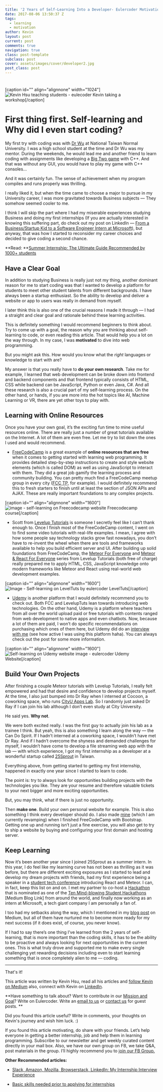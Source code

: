 ```yaml
---
title: '2 Years of Self-Learning Into a Developer- Eulercoder Motivation'
date: 2017-08-06 13:50:37 Z
tags:
  - learning
  - motivation
author: Kevin
layout: post
current: post
comments: true
navigation: true
class: post-template
subclass: post
cover: assets/images/cover/developer2.jpg
post_class: post
---
```


#

[caption id="" align="alignnone" width="1024"]![Kevin Hsu teaching students - eulecoder](https://cdn-images-1.medium.com/max/1600/1*6Z_FxH-h8rcfDdGb9-gn1w.jpeg) Kevin taking a workshop[/caption]

# First thing first. Self-learning and Why did I even start coding?

My first try with coding was with [Dr Wu](https://www.youtube.com/user/sdwuntnu) at National Taiwan Normal University. I was a high school student at the time and Dr Wu was my mentor. During the weekends, he would lead me and another friend to learn coding with assignments like developing a [Big Two game](https://en.wikipedia.org/wiki/Big_two) with C++. And that was without any GUI, you would have to play my game with C++ consoles…

And it was certainly fun. The sense of achievement when my program compiles and runs properly was thrilling.

I really liked it, but when the time came to choose a major to pursue in my University career, I was more gravitated towards Business subjects — They somehow seemed cooler to me.

I think I will skip the part where I had my miserable experiences studying Business and doing my first internships (If you are actually interested in knowing this suffering part, do check out my post on LinkedIn — [From a Business/Startup Kid to a Software Engineer Intern at Microsoft](https://www.linkedin.com/pulse/from-businessstartup-kid-software-engineer-intern-microsoft-hsu)), but anyway, that was how I started to reconsider my career choices and decided to give coding a second chance.

**Read: **[Summer Internship: The Ultimate Guide Recommended by 1000+ students](https://eulercoder.me/2017/07/summer-internship-ultimate-guide/)

## Have a Clear Goal

In addition to studying Business is really just not my thing, another dominant reason for me to start coding was that I wanted to develop a platform for students to meet other student talents from different backgrounds. I have always been a startup enthusiast. So the ability to develop and deliver a website or app to users was really in demand from myself.

I later think this is also one of the crucial reasons I made it through — I had a straight and clear goal and rationale behind these learning activities.

This is definitely something I would recommend beginners to think about. Try to come up with a goal, the reason why you are thinking about self-learning to code, or even reading this article. That would help you a lot on the way through. In my case, I was **motivated** to dive into web programming.

But you might ask this. How would you know what the _right_ languages or knowledge to start with are?

My answer is that you really have to **do your own research**. Take me for example, I learned that web development can be broke down into frontend and backend components and that frontend typically consists of HTML, CSS while backend can be JavaScript, Python or even Java, C#. And all these research is also a crucial part of my self-learning process. On the other hand, or hands, if you are more into the hot topics like AI, Machine Learning or VR, there are yet other toys to play with.

<!-- more -->

## Learning with Online Resources

Once you have your own goal, it’s the exciting fun time to mine useful resources online. There are really just a number of great tutorials available on the Internet. A lot of them are even free. Let me try to list down the ones I used and would recommend.

- [FreeCodeCamp](https://www.freecodecamp.org/) is a great example of **online resources that are free** when it comes to getting started with learning web programming. It provides detailed step-by-step instructions to create and style website elements (which is called DOM) as well as using JavaScript to interact with them. They did a great job gamify the learning process and community building. You can pretty much find a FreeCodeCamp meetup group in every city ([FCC TP](https://www.facebook.com/groups/free.code.camp.taipei/), for example). I would definitely recommend this to fresh starters to finish until at least the section of JSON APIs and AJAX. These are really important foundations to any complex projects.

[caption id="" align="alignnone" width="1600"]![image - self-learning on Freecodecamp website](https://cdn-images-1.medium.com/max/1600/0*5X-j0zr9ZV4Qgt4c.png) Freecodecamp course[/caption]

- Scott from [Levelup Tutorials](https://leveluptutorials.com/) is someone I secretly feel like I can’t thank enough to. Once I finish most of the FreeCodeCamp content, I went on to find some video tutorials with real-life examples. I mean, I agree with how some people say technology stacks grow fast nowadays, you don’t have to re-invent the wheel when there are tools and frameworks available to help you build efficient server and UI. After building up solid foundations from FreeCodeCamp, the [Meteor For Everyone](https://www.leveluptutorials.com/tutorials/meteor-1-4-for-everyone) and [Meteor & React For Everyone](https://www.leveluptutorials.com/tutorials/meteor-react-for-everyone) series from Levelup Tutorials (both free of charge) really prepared me to apply HTML, CSS, JavaScript knowledge onto modern frameworks like Meteor and React using real-world web development examples.

[caption id="" align="alignnone" width="1600"]![Image - Self-learning on LevelTuts by eulercoder](https://cdn-images-1.medium.com/max/1600/0*DhmwZYDF_IbEQIK5.png) LevelTuts[/caption]

- [Udemy](https://www.udemy.com/) is another platform that I would definitely recommend you to check out. Both FCC and LevelupTuts lean towards introducing web technologies. On the other hand, Udemy is a platform where teachers from all over the world upload paid or free tutorials with contents ranged from web development to native apps and even chatbots. Now, because a lot of them are paid, I won’t do specific recommendations on purchasing which ones of them here, but Udemy did do an [interview with me](https://about.udemy.com/students/student-profile-kevin-hsu/) (see how active I was using this platform haha). You can always check out the post for some more information.

[caption id="" align="alignnone" width="1600"]![Self-learning on Udemy website image - eulercoder](https://cdn-images-1.medium.com/max/1600/0*KhRymPHcW44IoIky.png) Udemy Website[/caption]

## Build Your Own Projects

After finishing a couple Meteor tutorials with Levelup Tutorials, I really felt empowered and had that desire and confidence to develop projects myself. At the time, I also just bumped into Dr Ray when I interned at Cocoon, a coworking space, who runs [CityU Apps Lab](https://appslab.hk/). So I randomly just asked Dr Ray if I can join his lab although I don’t even study at City University.

He said yes. **Why not**.

We were both excited really. I was the first guy to actually join his lab as a trainee I think. But yeah, this is also something I learn along the way — the Can Do Spirit. If I hadn’t interned at a coworking space, I wouldn’t have met Dr Ray. And if I hadn’t overcome the shyness and demanded challenges for myself, I wouldn’t have come to develop a file streaming web app with the lab — with which experience, I got my first internship as a developer at a wonderful startup called [25Sprout](https://www.25sprout.com/) in Taiwan.

Everything above, from getting started to getting my first internship, happened in exactly one year since I started to learn to code.

The point is: try to always look for opportunities building projects with the technologies you like. They are your resume and therefore valuable tickets to your next bigger and more exciting opportunities.

But, you may think, what if there is just no opportunity.

Then **make one**. Build your own personal website for example. This is also something I think every developer should do. I also made [mine](https://kevinhsu.info/) (which I am currently revamping) when I finished FreeCodeCamp with Bootstrap. Getting one up and running isn’t just a fine exercise, you will also get to try to ship a website by buying and configuring your first domain and hosting server.

## Keep Learning

Now it’s been another year since I joined 25Sprout as a summer intern. In this year, I do feel like my learning curve has not been as thrilling as it was before, but there are different exciting exposures as I started to lead and develop my dream projects with friends, had my first experience being a speaker in a [student tech conference](https://www.youtube.com/watch?v=auNTp1lc2ZE) introducing React and Meteor. I can, in fact, keep this list on and on. I met my partner to co-host a [Hackathon](https://ecjamming.tech/) that is nominated as one of the [Ten Mind-blowing Student Hackathons](https://medium.com/@dottechdomains/10-mind-blowing-student-hackathons-from-around-the-world-833c139f8026) [Medium Blog Link] from around the world, and finally now working as an intern at Microsoft, a tech giant company I am personally a fan of.

I too had my setbacks along the way, which I mentioned in my [blog post](https://www.linkedin.com/pulse/from-businessstartup-kid-software-engineer-intern-microsoft-hsu) on Medium, but all of them have nurtured me to become more ready for my next success (if it does exist, of course, you never know).

If I had to say there’s one thing I’ve learned from the 2 years of self-learning, that is more important than the coding skills, it has to be the ability to be proactive and always looking for next opportunities in the current ones. This is what truly drove and supported me to make every single challenging yet rewarding decisions including even to start learning something that is once completely alien to me — coding.

---

That's it!

This article was written by Kevin Hsu, read all his articles and [follow Kevin on Medium](https://medium.com/@kevin.wcb) also, connect with Kevin on [LinkedIn](https://www.linkedin.com/in/kai-chun-kevin-hsu-5428bbb4/).

**Have something to talk about? Want to contribute in our [Mission and Goal](https://eulercoder.me/about)? Write on Eulercoder. Write an [email to us](mailto:hello@eulercoder.com) or [contact us](https://eulercoder.me/contact) for guest posts. **

Did you found this article useful? Write in comments, your thoughts on Kevin's journey and wish him luck. :)

If you found this article motivating, do share with your friends. Let’s help everyone in getting a better internship, job and help them in learning programming. Subscribe to our newsletter and get weekly curated content directly in your mail box. Also, we have our own group on FB, we take Q&A, post materials in the group. I’ll highly recommend you to [join our FB Group.](https://www.facebook.com/groups/eulercoder)

**Other Recommended articles:**

- [Slack, Amazon, Mozilla, Browserstack, LinkedIn: My Internship Interview Experience](https://eulercoder.me/2017/07/slack-amazon-mozilla-linkedin-interview/)

- [Basic skills needed prior to applying for internships ](https://eulercoder.me/2017/07/basic-skills-needed-internship/)
